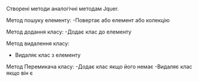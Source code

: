 Створені методи аналогічні методам Jquer.

Метод пошуку елементу:
 -Повертає або елемент або колекцію

Метод додання класу:
 -Додає клас до елементу

Метод видалення класу:
 - Видаляє клас з елементу

Метод Перемикача класу:
 -Додає клас якщо його немає
 -Видаляє клас якщо він є
